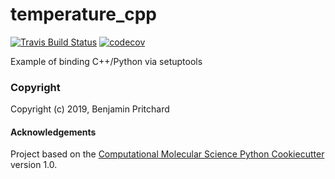 temperature_cpp
==============================
[//]: # (Badges)
[![Travis Build Status](https://travis-ci.org/REPLACE_WITH_OWNER_ACCOUNT/temperature_cpp.png)](https://travis-ci.org/REPLACE_WITH_OWNER_ACCOUNT/temperature_cpp)
[![codecov](https://codecov.io/gh/REPLACE_WITH_OWNER_ACCOUNT/temperature_cpp/branch/master/graph/badge.svg)](https://codecov.io/gh/REPLACE_WITH_OWNER_ACCOUNT/temperature_cpp/branch/master)

Example of binding C++/Python via setuptools

### Copyright

Copyright (c) 2019, Benjamin Pritchard


#### Acknowledgements
 
Project based on the 
[Computational Molecular Science Python Cookiecutter](https://github.com/molssi/cookiecutter-cms) version 1.0.
